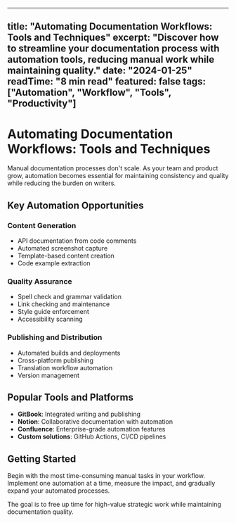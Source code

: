 
---
title: "Automating Documentation Workflows: Tools and Techniques"
excerpt: "Discover how to streamline your documentation process with automation tools, reducing manual work while maintaining quality."
date: "2024-01-25"
readTime: "8 min read"
featured: false
tags: ["Automation", "Workflow", "Tools", "Productivity"]
---

# Automating Documentation Workflows: Tools and Techniques

Manual documentation processes don't scale. As your team and product grow, automation becomes essential for maintaining consistency and quality while reducing the burden on writers.

## Key Automation Opportunities

### Content Generation
- API documentation from code comments
- Automated screenshot capture
- Template-based content creation
- Code example extraction

### Quality Assurance
- Spell check and grammar validation
- Link checking and maintenance
- Style guide enforcement
- Accessibility scanning

### Publishing and Distribution
- Automated builds and deployments
- Cross-platform publishing
- Translation workflow automation
- Version management

## Popular Tools and Platforms

- **GitBook**: Integrated writing and publishing
- **Notion**: Collaborative documentation with automation
- **Confluence**: Enterprise-grade automation features
- **Custom solutions**: GitHub Actions, CI/CD pipelines

## Getting Started

Begin with the most time-consuming manual tasks in your workflow. Implement one automation at a time, measure the impact, and gradually expand your automated processes.

The goal is to free up time for high-value strategic work while maintaining documentation quality.

